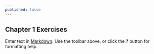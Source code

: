 ```yaml
---
published: false
---
```

## Chapter 1 Exercises

Enter text in [Markdown](http://daringfireball.net/projects/markdown/). Use the toolbar above, or click the **?** button for formatting help.
